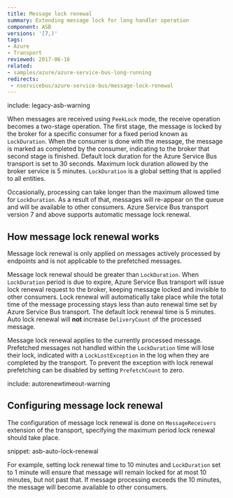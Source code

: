 ```yaml
---
title: Message lock renewal
summary: Extending message lock for long handler operation
component: ASB
versions: '[7,)'
tags:
- Azure
- Transport
reviewed: 2017-06-16
related:
- samples/azure/azure-service-bus-long-running
redirects:
 - nservicebus/azure-service-bus/message-lock-renewal
---
```


include: legacy-asb-warning

When messages are received using `PeekLock` mode, the receive operation becomes a two-stage operation. The first stage, the message is locked by the broker for a specific consumer for a fixed period known as `LockDuration`. When the consumer is done with the message, the message is marked as completed by the consumer, indicating to the broker that second stage is finished. Default lock duration for the Azure Service Bus transport is set to 30 seconds. Maximum lock duration allowed by the broker service is 5 minutes. `LockDuration` is a global setting that is applied to all entities.

Occasionally, processing can take longer than the maximum allowed time for `LockDuration`. As a result of that, messages will re-appear on the queue and will be available to other consumers. Azure Service Bus transport version 7 and above supports automatic message lock renewal.


## How message lock renewal works

Message lock renewal is only applied on messages actively processed by endpoints and is not applicable to the prefetched messages.

Message lock renewal should be greater than `LockDuration`. When `LockDuration` period is due to expire, Azure Service Bus transport will issue lock renewal request to the broker, keeping message locked and invisible to other consumers. Lock renewal will automatically take place while the total time of the message processing stays less than auto renewal time set by Azure Service Bus transport. The default lock renewal time is 5 minutes. Auto lock renewal will **not** increase `DeliveryCount` of the processed message.

Message lock renewal applies to the currently processed message. Prefetched messages not handled within the `LockDuration` time will lose their lock, indicated with a `LockLostException` in the log when they are completed by the transport. To prevent the exception with lock renewal prefetching can be disabled by setting `PrefetchCount` to zero. 

include: autorenewtimeout-warning


## Configuring message lock renewal

The configuration of message lock renewal is done on `MessageReceivers` extension of the transport, specifying the maximum period lock renewal should take place.

snippet: asb-auto-lock-renewal

For example, setting lock renewal time to 10 minutes and `LockDuration` set to 1 minute will ensure that message will remain locked for at most 10 minutes, but not past that. If message processing exceeds the 10 minutes, the message will become available to other consumers.
